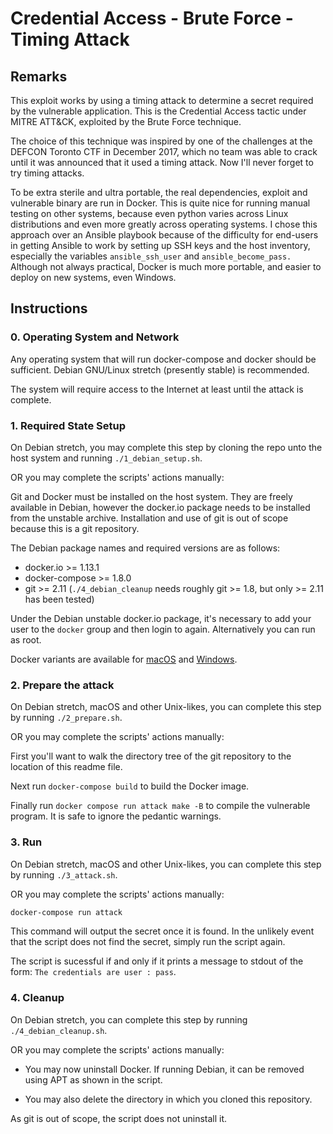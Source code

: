 # Credential Access - Brute Force - Timing Attack

## Remarks

This exploit works by using a timing attack to determine a secret required by
the vulnerable application. This is the Credential Access tactic under MITRE
ATT&CK, exploited by the Brute Force technique.

The choice of this technique was inspired by one of the challenges
at the DEFCON Toronto CTF in December 2017, which no team was able to crack
until it was announced that it used a timing attack. Now I'll never forget to
try timing attacks.

To be extra sterile and ultra portable, the real dependencies, exploit and
vulnerable binary are run in Docker. This is quite nice for running manual
testing on other systems, because even python varies across Linux distributions
and even more greatly across operating systems. I chose this approach over an
Ansible playbook because of the difficulty for end-users in getting Ansible to
work by setting up SSH keys and the host inventory, especially the variables
`ansible_ssh_user` and `ansible_become_pass.` Although not always practical,
Docker is much more portable, and easier to deploy on new systems, even
Windows.

## Instructions

### 0. Operating System and Network

Any operating system that will run docker-compose and docker should be
sufficient. Debian GNU/Linux stretch (presently stable) is recommended.

The system will require access to the Internet at least until the attack is complete.

### 1. Required State Setup

On Debian stretch, you may complete this step by cloning the repo unto the host
system and running `./1_debian_setup.sh`.

OR you may complete the scripts' actions manually:

Git and Docker must be installed on the host system. They are freely available
in Debian, however the docker.io package needs to be installed from the
unstable archive. Installation and use of git is out of scope because this is
a git repository.

The Debian package names and required versions are as follows:
- docker.io >= 1.13.1
- docker-compose >= 1.8.0
- git >= 2.11 (`./4_debian_cleanup` needs roughly git >= 1.8, but only >= 2.11
  has been tested)

Under the Debian unstable docker.io package, it's necessary to add your user to
the `docker` group and then login to again. Alternatively you can run as root.

Docker variants are available for [macOS](https://www.docker.com/docker-mac) and
[Windows](https://www.docker.com/docker-windows).

### 2. Prepare the attack

On Debian stretch, macOS and other Unix-likes, you can complete this step by
running `./2_prepare.sh`.

OR you may complete the scripts' actions manually:

First you'll want to walk the directory tree of the git repository to the
location of this readme
file.

Next run `docker-compose build` to build the Docker image.

Finally run `docker compose run attack make -B` to compile the vulnerable
program. It is safe to ignore the pedantic warnings.


### 3. Run

On Debian stretch, macOS and other Unix-likes, you can complete this step by
running `./3_attack.sh`.

OR you may complete the scripts' actions manually:

```bash
docker-compose run attack
```

This command will output the secret once it is found. In the unlikely event
that the script does not find the secret, simply run the script again.

The script is sucessful if and only if it prints a message to stdout of the
form: `The credentials are user : pass`.

### 4. Cleanup

On Debian stretch, you can complete this step by running `./4_debian_cleanup.sh`.

OR you may complete the scripts' actions manually:

- You may now uninstall Docker. If running Debian, it can be removed using APT
  as shown in the script.

- You may also delete the directory in which you cloned this repository.

As git is out of scope, the script does not uninstall it.
